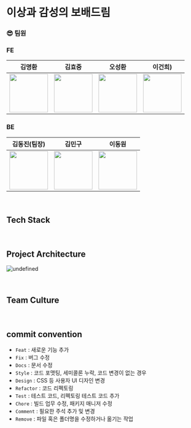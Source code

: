 # 이상과 감성의 보배드림

### :sunglasses: 팀원

### FE
| 김명환 | 김효중 | 오성환  | 이건희) |
|:----------:|:----------:|:----------:|:----------:|
|[<img src ="https://avatars.githubusercontent.com/u/106420520?v=4" width=100px>](https://github.com/kongchip)|[<img src ="https://avatars.githubusercontent.com/u/89366562?v=4" width=100px>](https://github.com/rlgywnd)|[<img src ="https://avatars.githubusercontent.com/u/104765779?v=4" width=100px>](https://github.com/tlsrb100)|[<img src ="https://avatars.githubusercontent.com/u/83988230?v=4" width=100px>](https://github.com/leezer94)|

### BE
| 김동진(팀장) | 김민구 | 이동원  |
|:----------:|:----------:|:----------:|
|[<img src ="https://avatars.githubusercontent.com/u/94734089?v=4" width=100px>](https://github.com/PNUHCT)| [<img src ="https://avatars.githubusercontent.com/u/73528227?v=4" width=100px>](https://github.com/mingu0429)|[<img src ="https://avatars.githubusercontent.com/u/107889751?v=4" width=100px>](https://github.com/22ehd22)|
<br>

## Tech Stack

<br>

## Project Architecture
![undefined](https://user-images.githubusercontent.com/106420520/205456047-09f0e8f5-945f-4817-91bb-6bc3d7dffd62.png)

<br>

## Team Culture

<br>

## commit convention
- `Feat` : 새로운 기능 추가
- `Fix` : 버그 수정
- `Docs` : 문서 수정
- `Style` : 코드 포맷팅, 세미콜론 누락, 코드 변경이 없는 경우
- `Design` : CSS 등 사용자 UI 디자인 변경
- `Refactor` : 코드 리펙토링
- `Test` : 테스트 코드, 리펙토링 테스트 코드 추가
- `Chore` : 빌드 업무 수정, 패키지 매니저 수정
- `Comment` : 필요한 주석 추가 및 변경
- `Remove` : 파일 혹은 폴더명을 수정하거나 옮기는 작업
